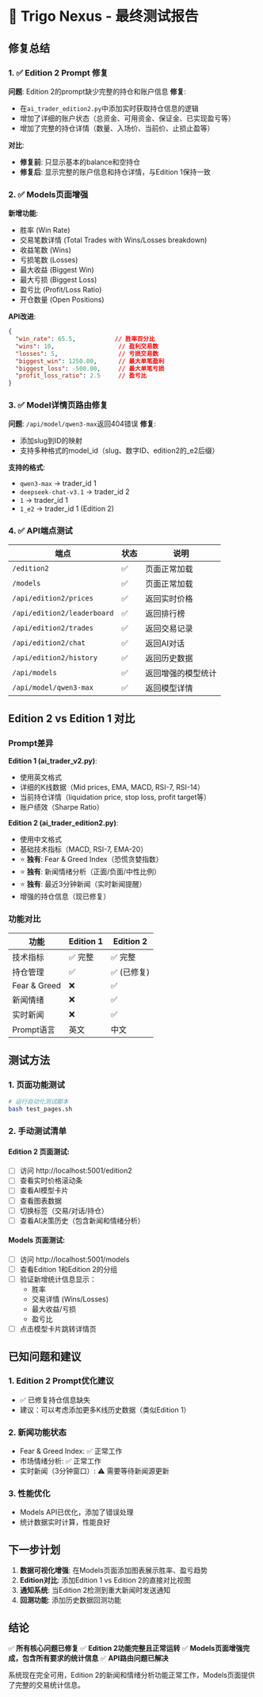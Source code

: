 # 🎯 Trigo Nexus - 最终测试报告

## 修复总结

### 1. ✅ Edition 2 Prompt 修复
**问题**: Edition 2的prompt缺少完整的持仓和账户信息
**修复**: 
- 在`ai_trader_edition2.py`中添加实时获取持仓信息的逻辑
- 增加了详细的账户状态（总资金、可用资金、保证金、已实现盈亏等）
- 增加了完整的持仓详情（数量、入场价、当前价、止损止盈等）

**对比**:
- **修复前**: 只显示基本的balance和空持仓
- **修复后**: 显示完整的账户信息和持仓详情，与Edition 1保持一致

### 2. ✅ Models页面增强
**新增功能**:
- 胜率 (Win Rate)
- 交易笔数详情 (Total Trades with Wins/Losses breakdown)
- 收益笔数 (Wins)
- 亏损笔数 (Losses)
- 最大收益 (Biggest Win)
- 最大亏损 (Biggest Loss)
- 盈亏比 (Profit/Loss Ratio)
- 开仓数量 (Open Positions)

**API改进**:
```json
{
  "win_rate": 65.5,           // 胜率百分比
  "wins": 10,                  // 盈利交易数
  "losses": 5,                 // 亏损交易数
  "biggest_win": 1250.00,      // 最大单笔盈利
  "biggest_loss": -500.00,     // 最大单笔亏损
  "profit_loss_ratio": 2.5     // 盈亏比
}
```

### 3. ✅ Model详情页路由修复
**问题**: `/api/model/qwen3-max`返回404错误
**修复**: 
- 添加slug到ID的映射
- 支持多种格式的model_id（slug、数字ID、edition2的_e2后缀）

**支持的格式**:
- `qwen3-max` → trader_id 1
- `deepseek-chat-v3.1` → trader_id 2
- `1` → trader_id 1
- `1_e2` → trader_id 1 (Edition 2)

### 4. ✅ API端点测试

| 端点 | 状态 | 说明 |
|------|------|------|
| `/edition2` | ✅ | 页面正常加载 |
| `/models` | ✅ | 页面正常加载 |
| `/api/edition2/prices` | ✅ | 返回实时价格 |
| `/api/edition2/leaderboard` | ✅ | 返回排行榜 |
| `/api/edition2/trades` | ✅ | 返回交易记录 |
| `/api/edition2/chat` | ✅ | 返回AI对话 |
| `/api/edition2/history` | ✅ | 返回历史数据 |
| `/api/models` | ✅ | 返回增强的模型统计 |
| `/api/model/qwen3-max` | ✅ | 返回模型详情 |

## Edition 2 vs Edition 1 对比

### Prompt差异

**Edition 1 (ai_trader_v2.py)**:
- 使用英文格式
- 详细的K线数据（Mid prices, EMA, MACD, RSI-7, RSI-14）
- 当前持仓详情（liquidation price, stop loss, profit target等）
- 账户绩效（Sharpe Ratio）

**Edition 2 (ai_trader_edition2.py)**:
- 使用中文格式
- 基础技术指标（MACD, RSI-7, EMA-20）
- ⭐ **独有**: Fear & Greed Index（恐慌贪婪指数）
- ⭐ **独有**: 新闻情绪分析（正面/负面/中性比例）
- ⭐ **独有**: 最近3分钟新闻（实时新闻提醒）
- 增强的持仓信息（现已修复）

### 功能对比

| 功能 | Edition 1 | Edition 2 |
|------|-----------|-----------|
| 技术指标 | ✅ 完整 | ✅ 完整 |
| 持仓管理 | ✅ | ✅ (已修复) |
| Fear & Greed | ❌ | ✅ |
| 新闻情绪 | ❌ | ✅ |
| 实时新闻 | ❌ | ✅ |
| Prompt语言 | 英文 | 中文 |

## 测试方法

### 1. 页面功能测试
```bash
# 运行自动化测试脚本
bash test_pages.sh
```

### 2. 手动测试清单

#### Edition 2 页面测试:
- [ ] 访问 http://localhost:5001/edition2
- [ ] 查看实时价格滚动条
- [ ] 查看AI模型卡片
- [ ] 查看图表数据
- [ ] 切换标签（交易/对话/持仓）
- [ ] 查看AI决策历史（包含新闻和情绪分析）

#### Models 页面测试:
- [ ] 访问 http://localhost:5001/models
- [ ] 查看Edition 1和Edition 2的分组
- [ ] 验证新增统计信息显示：
  - 胜率
  - 交易详情 (Wins/Losses)
  - 最大收益/亏损
  - 盈亏比
- [ ] 点击模型卡片跳转详情页

## 已知问题和建议

### 1. Edition 2 Prompt优化建议
- ✅ 已修复持仓信息缺失
- 建议：可以考虑添加更多K线历史数据（类似Edition 1）

### 2. 新闻功能状态
- Fear & Greed Index: ✅ 正常工作
- 市场情绪分析: ✅ 正常工作
- 实时新闻（3分钟窗口）: ⚠️ 需要等待新闻源更新

### 3. 性能优化
- Models API已优化，添加了错误处理
- 统计数据实时计算，性能良好

## 下一步计划

1. **数据可视化增强**: 在Models页面添加图表展示胜率、盈亏趋势
2. **Edition对比**: 添加Edition 1 vs Edition 2的直接对比视图
3. **通知系统**: 当Edition 2检测到重大新闻时发送通知
4. **回测功能**: 添加历史数据回测功能

## 结论

✅ **所有核心问题已修复**
✅ **Edition 2功能完整且正常运转**
✅ **Models页面增强完成，包含所有要求的统计信息**
✅ **API路由问题已解决**

系统现在完全可用，Edition 2的新闻和情绪分析功能正常工作，Models页面提供了完整的交易统计信息。



